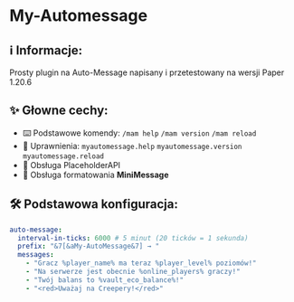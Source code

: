 # My-Automessage

## :information_source: Informacje:
Prosty plugin na Auto-Message napisany i przetestowany na wersji Paper 1.20.6

## :sparkles: Głowne cechy:
- :keyboard: Podstawowe komendy:
  `/mam help`
  `/mam version`
  `/mam reload`
- :hammer: Uprawnienia:
  `myautomessage.help`
  `myautomessage.version`
  `myautomessage.reload`
- 📄 Obsługa PlaceholderAPI
- 🌈 Obsługa formatowania **MiniMessage**

## :hammer_and_wrench: Podstawowa konfiguracja:
```YAML
auto-message:
  interval-in-ticks: 6000 # 5 minut (20 ticków = 1 sekunda)
  prefix: "&7[&aMy-AutoMessage&7] → "
  messages:
    - "Gracz %player_name% ma teraz %player_level% poziomów!"
    - "Na serwerze jest obecnie %online_players% graczy!"
    - "Twój balans to %vault_eco_balance%!"
    - "<red>Uważaj na Creepery!</red>"
```
